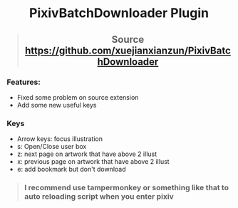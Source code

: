 # <center>PixivBatchDownloader Plugin</center>

> ## <center>Source https://github.com/xuejianxianzun/PixivBatchDownloader</center>

### Features:
- Fixed some problem on source extension
- Add some new useful keys

### Keys
- Arrow keys: focus illustration <br/>
- s: Open/Close user box <br/>
- z: next page on artwork that have above 2 illust <br/>
- x: previous page on artwork that have above 2 illust <br/>
- e: add bookmark but don't download <br/>

> ### I recommend use tampermonkey or something like that to auto reloading script when you enter pixiv
